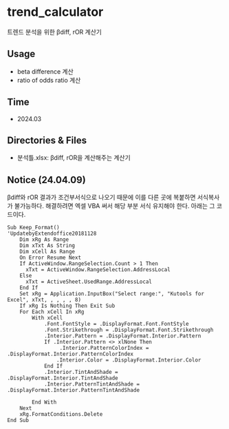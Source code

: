 # trend_calculator
트렌드 분석을 위한 βdiff, rOR 계산기

## Usage
* beta difference 계산
* ratio of odds ratio 계산

## Time
* 2024.03

## Directories & Files
* 분석틀.xlsx: βdiff, rOR을 계산해주는 계산기

## Notice (24.04.09)
βdiff와 rOR 결과가 조건부서식으로 나오기 때문에 이를 다른 곳에 복붙하면 서식복사가 불가능하다. 해결하려면 엑셀 VBA 써서 해당 부분 서식 유지해야 한다. 아래는 그 코드이다.
```
Sub Keep_Format()
'UpdatebyExtendoffice20181128
    Dim xRg As Range
    Dim xTxt As String
    Dim xCell As Range
    On Error Resume Next
    If ActiveWindow.RangeSelection.Count > 1 Then
      xTxt = ActiveWindow.RangeSelection.AddressLocal
    Else
      xTxt = ActiveSheet.UsedRange.AddressLocal
    End If
    Set xRg = Application.InputBox("Select range:", "Kutools for Excel", xTxt, , , , , 8)
    If xRg Is Nothing Then Exit Sub
    For Each xCell In xRg
        With xCell
            .Font.FontStyle = .DisplayFormat.Font.FontStyle
            .Font.Strikethrough = .DisplayFormat.Font.Strikethrough
            .Interior.Pattern = .DisplayFormat.Interior.Pattern
            If .Interior.Pattern <> xlNone Then
                 .Interior.PatternColorIndex = .DisplayFormat.Interior.PatternColorIndex
                .Interior.Color = .DisplayFormat.Interior.Color
            End If
            .Interior.TintAndShade = .DisplayFormat.Interior.TintAndShade
            .Interior.PatternTintAndShade = .DisplayFormat.Interior.PatternTintAndShade

        End With
    Next
    xRg.FormatConditions.Delete
End Sub
```

